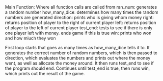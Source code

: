 Main Function:
  Where all function calls are called from
ran_num:
  generates a random number
how_many_dice:
  determines how many times the random numbers are generated
direction:
  prints who is giving whom money
right:
  returns position of player to the right of current player
left:
  returns position of player to the left of current player
test_end:
  tests to see if there is only one player left with money.  ends game if this is true
win:
  prints who won and how miuch they won


First loop starts that goes as many times as how_many_dice tells it to.  It generates the correct number of random numbers, which is then passed to direction, which evaluates the numbers and prints out where the money went, as well as allocate the money around.  It then runs test_end to see if the program should end.  Continues until test_end is true, then runs win, which prints out the result of the game.
